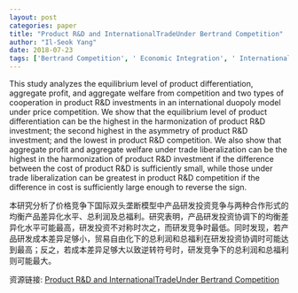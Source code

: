 ```yaml
---
layout: post
categories: paper
title: "Product R&D and InternationalTradeUnder Bertrand Competition"
author: "Il-Seok Yang"
date: 2018-07-23
tags: ['Bertrand Competition', ' Economic Integration', ' International Trade', ' Product R&D', ' Trade Costs']
---
```


This study analyzes the equilibrium level of product differentiation, aggregate profit, and aggregate welfare from competition and two types of cooperation in product R&D investments in an international duopoly model under price competition. We show that the equilibrium level of product differentiation can be the highest in the harmonization of product R&D investment; the second highest in the asymmetry of product R&D investment; and the lowest in product R&D competition. We also show that aggregate profit and aggregate welfare under trade liberalization can be the highest in the harmonization of product R&D investment if the difference between the cost of product R&D is sufficiently small, while those under trade liberalization can be greatest in product R&D competition if the difference in cost is sufficiently large enough to reverse the sign.

本研究分析了价格竞争下国际双头垄断模型中产品研发投资竞争与两种合作形式的均衡产品差异化水平、总利润及总福利。研究表明，产品研发投资协调下的均衡差异化水平可能最高，研发投资不对称时次之，而研发竞争时最低。同时发现，若产品研发成本差异足够小，贸易自由化下的总利润和总福利在研发投资协调时可能达到最高；反之，若成本差异足够大以致逆转符号时，研发竞争下的总利润和总福利则可能最大。

资源链接: [Product R&D and InternationalTradeUnder Bertrand Competition](https://papers.ssrn.com/sol3/papers.cfm?abstract_id=3206113)
